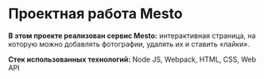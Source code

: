 # Проектная работа Mesto

**В этом проекте реализован сервис Mesto:** интерактивная страница, на которую можно добавлять фотографии, удалять их и ставить «лайки».

**Стек использованных технологий:** Node JS, Webpack, HTML, CSS, Web API